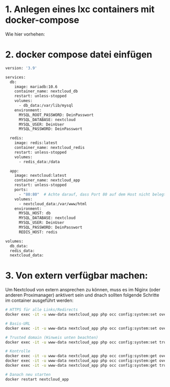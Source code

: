 # 1. Anlegen eines lxc containers mit docker-compose
Wie hier vorhehen: 

# 2. docker compose datei einfügen

```bash
version: '3.9'

services:
  db:
    image: mariadb:10.6
    container_name: nextcloud_db
    restart: unless-stopped
    volumes:
      - db_data:/var/lib/mysql
    environment:
      MYSQL_ROOT_PASSWORD: DeinPasswort
      MYSQL_DATABASE: nextcloud
      MYSQL_USER: DeinUser
      MYSQL_PASSWORD: DeinPasswort

  redis:
    image: redis:latest
    container_name: nextcloud_redis
    restart: unless-stopped
    volumes:
      - redis_data:/data

  app:
    image: nextcloud:latest
    container_name: nextcloud_app
    restart: unless-stopped
    ports:
      - "80:80"  # Achte darauf, dass Port 80 auf dem Host nicht belegt ist
    volumes:
      - nextcloud_data:/var/www/html
    environment:
      MYSQL_HOST: db
      MYSQL_DATABASE: nextcloud
      MYSQL_USER: DeinUser
      MYSQL_PASSWORD: DeinPasswort
      REDIS_HOST: redis

volumes:
  db_data:
  redis_data:
  nextcloud_data:
```

# 3. Von extern verfügbar machen:
Um Nextcloud von extern ansprechen zu können, muss es im Niginx (oder anderen Proximanager) anktivert sein und dnach sollten folgende Schritte im container ausgeführt werden:

```bash
# HTTPS für alle Links/Redirects
docker exec -it -u www-data nextcloud_app php occ config:system:set overwriteprotocol --value=https

# Basis-URL
docker exec -it -u www-data nextcloud_app php occ config:system:set overwrite.cli.url --value="https://Deine.Subdomain.xy"

# Trusted domain (Hinweis unten beachten)
docker exec -it -u www-data nextcloud_app php occ config:system:set trusted_domains 0 --value="cloud.ben-schmidt.net"

# Kontrolle
docker exec -it -u www-data nextcloud_app php occ config:system:get overwriteprotocol
docker exec -it -u www-data nextcloud_app php occ config:system:get overwrite.cli.url
docker exec -it -u www-data nextcloud_app php occ config:system:get trusted_domains

# Danach neu starten
docker restart nextcloud_app

```
